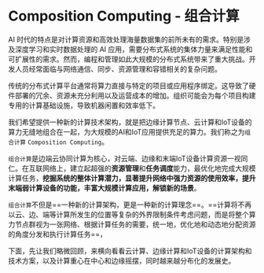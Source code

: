 # Composition Computing - 组合计算

AI 时代的特点是对计算资源和高效处理海量数据集的前所未有的需求。特别是涉及深度学习和实时数据处理的 AI 应用，需要分布式系统的集体力量来满足性能和可扩展性的需求。然而，编程和管理如此大规模的分布式系统带来了重大挑战。开发人员经常面临与网络通信、同步、资源管理和容错相关的复杂问题。

传统的分布式计算平台通常将算力直接与特定的项目或应用程序绑定。这导致了硬件部署的冗余、资源未充分利用以及运营成本的增加。组织可能会为每个项目构建专用的计算基础设施，导致机器闲置和效率低下。

我们希望提供一种新的计算技术架构，就是把边缘计算节点、云计算和IoT设备的算力无缝地组合在一起，为大规模的AI和IoT应用提供充足的算力。我们称之为`组合计算` `Composition Computing`。

`组合计算`是边端云协同计算为核心，对云端、边缘和末端IoT设备计算资源一视同仁。在互联网络上，建立起超强的**资源管理**和**任务调度**能力，最优化地完成大规模计算任务，**挖掘系统的整体计算潜力，显著提升网络中强力资源的使用效率，提升末端弱计算设备的功能，丰富大规模计算应用，解锁新的场景**。

`组合计算`不但是==一种新的计算架构，更是一种新的计算理念==。==计算将不再以云、边、端等计算所发生的位置等复杂的外界限制条件考虑问题，而是将整个算力节点群视为一张网络、根据计算任务的需要，统一地，优化地和动态地分配资源的角度分发和执行计算任务==，

下面，先让我们略微回顾，来横向看看云计算、边缘计算和IoT设备的计算架构和技术方案，以及计算重心在中心和边缘摇摆，同时越来越分布化的发展史。